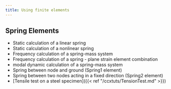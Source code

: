 ```yaml
---
title: Using finite elements
---
```

## Spring Elements 
- Static calculation of a linear spring
- Static calculation of a nonlinear spring
- Frequency calculation of a spring-mass system
- Frequency calculation of a spring - plane strain element combination
- modal dynamic calculation of a spring-mass system
- Spring between node and ground (Spring1 element)
- Spring between two nodes acting in a fixed direction (Spring2 element)
- [Tensile test on a steel specimen]({{< ref "/ccxtuts/TensionTest.md" >}})
